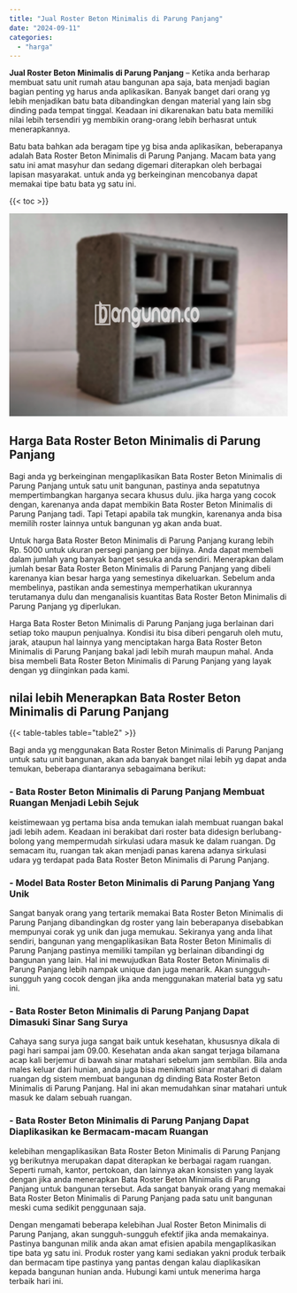 ```yaml
---
title: "Jual Roster Beton Minimalis di Parung Panjang"
date: "2024-09-11"
categories: 
  - "harga"
---
```


**Jual Roster Beton Minimalis di Parung Panjang** – Ketika anda berharap membuat satu unit rumah atau bangunan apa saja, bata menjadi bagian bagian penting yg harus anda aplikasikan. Banyak banget dari orang yg lebih menjadikan batu bata dibandingkan dengan material yang lain sbg dinding pada tempat tinggal. Keadaan ini dikarenakan batu bata memiliki nilai lebih tersendiri yg membikin orang-orang lebih berhasrat untuk menerapkannya.

Batu bata bahkan ada beragam tipe yg bisa anda aplikasikan, beberapanya adalah Bata Roster Beton Minimalis di Parung Panjang. Macam bata yang satu ini amat masyhur dan sedang digemari diterapkan oleh berbagai lapisan masyarakat. untuk anda yg berkeinginan mencobanya dapat memakai tipe batu bata yg satu ini.

{{< toc >}}

![Jual Roster Beton Minimalis di Parung Panjang](/images/bata-roster-minimalis-20.png)

## Harga Bata Roster Beton Minimalis di Parung Panjang

Bagi anda yg berkeinginan mengaplikasikan Bata Roster Beton Minimalis di Parung Panjang untuk satu unit bangunan, pastinya anda sepatutnya mempertimbangkan harganya secara khusus dulu. jika harga yang cocok dengan, karenanya anda dapat membikin Bata Roster Beton Minimalis di Parung Panjang tadi. Tapi Tetapi apabila tak mungkin, karenanya anda bisa memilih roster lainnya untuk bangunan yg akan anda buat.

Untuk harga Bata Roster Beton Minimalis di Parung Panjang kurang lebih Rp. 5000 untuk ukuran persegi panjang per bijinya. Anda dapat membeli dalam jumlah yang banyak banget sesuka anda sendiri. Menerapkan dalam jumlah besar Bata Roster Beton Minimalis di Parung Panjang yang dibeli karenanya kian besar harga yang semestinya dikeluarkan. Sebelum anda membelinya, pastikan anda semestinya memperhatikan ukurannya terutamanya dulu dan menganalisis kuantitas Bata Roster Beton Minimalis di Parung Panjang yg diperlukan.

Harga Bata Roster Beton Minimalis di Parung Panjang juga berlainan dari setiap toko maupun penjualnya. Kondisi itu bisa diberi pengaruh oleh mutu, jarak, ataupun hal lainnya yang menciptakan harga Bata Roster Beton Minimalis di Parung Panjang bakal jadi lebih murah maupun mahal. Anda bisa membeli Bata Roster Beton Minimalis di Parung Panjang yang layak dengan yg diinginkan pada kami.

## nilai lebih Menerapkan Bata Roster Beton Minimalis di Parung Panjang

{{< table-tables table="table2" >}}

Bagi anda yg menggunakan Bata Roster Beton Minimalis di Parung Panjang untuk satu unit bangunan, akan ada banyak banget nilai lebih yg dapat anda temukan, beberapa diantaranya sebagaimana berikut:

### \- Bata Roster Beton Minimalis di Parung Panjang Membuat Ruangan Menjadi Lebih Sejuk

keistimewaan yg pertama bisa anda temukan ialah membuat ruangan bakal jadi lebih adem. Keadaan ini berakibat dari roster bata didesign berlubang-bolong yang mempermudah sirkulasi udara masuk ke dalam ruangan. Dg semacam itu, ruangan tak akan menjadi panas karena adanya sirkulasi udara yg terdapat pada Bata Roster Beton Minimalis di Parung Panjang.

### \- Model Bata Roster Beton Minimalis di Parung Panjang Yang Unik

Sangat banyak orang yang tertarik memakai Bata Roster Beton Minimalis di Parung Panjang dibandingkan dg roster yang lain beberapanya disebabkan mempunyai corak yg unik dan juga memukau. Sekiranya yang anda lihat sendiri, bangunan yang mengaplikasikan Bata Roster Beton Minimalis di Parung Panjang pastinya memiliki tampilan yg berlainan dibandingi dg bangunan yang lain. Hal ini mewujudkan Bata Roster Beton Minimalis di Parung Panjang lebih nampak unique dan juga menarik. Akan sungguh-sungguh yang cocok dengan jika anda menggunakan material bata yg satu ini.

### \- Bata Roster Beton Minimalis di Parung Panjang Dapat Dimasuki Sinar Sang Surya

Cahaya sang surya juga sangat baik untuk kesehatan, khususnya dikala di pagi hari sampai jam 09.00. Kesehatan anda akan sangat terjaga bilamana acap kali berjemur di bawah sinar matahari sebelum jam sembilan. Bila anda males keluar dari hunian, anda juga bisa menikmati sinar matahari di dalam ruangan dg sistem membuat bangunan dg dinding Bata Roster Beton Minimalis di Parung Panjang. Hal ini akan memudahkan sinar matahari untuk masuk ke dalam sebuah ruangan.

### \- Bata Roster Beton Minimalis di Parung Panjang Dapat Diaplikasikan ke Bermacam-macam Ruangan

kelebihan mengaplikasikan Bata Roster Beton Minimalis di Parung Panjang yg berikutnya merupakan dapat diterapkan ke berbagai ragam ruangan. Seperti rumah, kantor, pertokoan, dan lainnya akan konsisten yang layak dengan jika anda menerapkan Bata Roster Beton Minimalis di Parung Panjang untuk bangunan tersebut. Ada sangat banyak orang yang memakai Bata Roster Beton Minimalis di Parung Panjang pada satu unit bangunan meski cuma sedikit penggunaan saja.

Dengan mengamati beberapa kelebihan Jual Roster Beton Minimalis di Parung Panjang, akan sungguh-sungguh efektif jika anda memakainya. Pastinya bangunan milik anda akan amat efisien apabila mengaplikasikan tipe bata yg satu ini. Produk roster yang kami sediakan yakni produk terbaik dan bermacam tipe pastinya yang pantas dengan kalau diaplikasikan kepada bangunan hunian anda. Hubungi kami untuk menerima harga terbaik hari ini.
